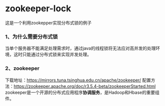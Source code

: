 # zookeeper-lock
这是一个利用zookepper实现分布式锁的例子
### 1、为什么需要分布式锁
当单个服务器不能满足处理需求时，通过java的线程锁将无法应对高并发的处理环境，这时只能通过分布式锁来实现并发处理。
### 2、zookeeper
下载地址：https://mirrors.tuna.tsinghua.edu.cn/apache/zookeeper/
配置方法：https://zookeeper.apache.org/doc/r3.5.4-beta/zookeeperStarted.html
zookeeper是一个开源的分布式应用程序**协调服务**，是Hadoop和Hbase的重要组件。
